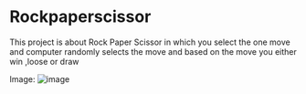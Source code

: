 # Rockpaperscissor
This project is  about Rock Paper Scissor in which you select the one move and computer randomly selects the  move and based on the move you either win ,loose or draw 


Image:
![image](https://github.com/sammanamgain/Rockpaperscissor/assets/78356846/d484c7be-fff2-45fc-9cdf-3621466d62fa)
